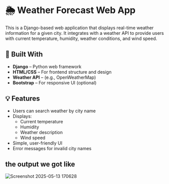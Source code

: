 # 🌦️ Weather Forecast Web App

This is a Django-based web application that displays real-time weather information for a given city. It integrates with a weather API to provide users with current temperature, humidity, weather conditions, and wind speed.

## 🔧 Built With

- **Django** – Python web framework
- **HTML/CSS** – For frontend structure and design
- **Weather API** – (e.g., OpenWeatherMap)
- **Bootstrap** – For responsive UI (optional)

## 💡 Features

- Users can search weather by city name
- Displays:
  - Current temperature
  - Humidity
  - Weather description
  - Wind speed
- Simple, user-friendly UI
- Error messages for invalid city names



## the output we got like

![Screenshot 2025-05-13 170628](https://github.com/user-attachments/assets/039f07a4-1c7a-48bb-9d52-9034cd16bfee)

